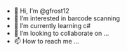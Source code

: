 - 👋 Hi, I’m @gfrost12
- 👀 I’m interested in barcode scanning
- 🌱 I’m currently learning c#
- 💞️ I’m looking to collaborate on ...
- 📫 How to reach me ...

<!---
gfrost12/gfrost12 is a ✨ special ✨ repository because its `README.md` (this file) appears on your GitHub profile.
You can click the Preview link to take a look at your changes.
--->
